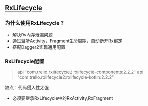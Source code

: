 ## [RxLifecycle](https://github.com/trello/RxLifecycle)

### 为什么使用RxLifecycle？

- 解决Rx内存泄漏问题
- 通过监听Activity，Fragment生命周期，自动断开Rx绑定
- 搭配Dagger2实现通用配置

### RxLifecycle配置

> api "com.trello.rxlifecycle2:rxlifecycle-components:2.2.2"
> api "com.trello.rxlifecycle2:rxlifecycle-kotlin:2.2.2"

缺点：代码侵入性太强
- 必须要继承RxLifecycle中的RxActivity,RxFragment
